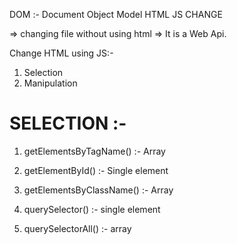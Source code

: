 DOM :- 
Document Object Model
HTML     JS     CHANGE

=> changing file without using html
=> It is a Web Api.

Change HTML using JS:-
1. Selection
2. Manipulation

# SELECTION :-
1. getElementsByTagName()    :- Array

2. getElementById()          :- Single element

3. getElementsByClassName()  :- Array

4. querySelector()           :- single element

5. querySelectorAll()        :- array